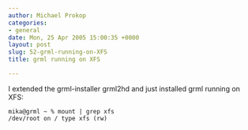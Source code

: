 ```yaml
---
author: Michael Prokop
categories:
- general
date: Mon, 25 Apr 2005 15:00:35 +0000
layout: post
slug: 52-grml-running-on-XFS
title: grml running on XFS

---
```

I extended the grml\-installer grml2hd and just installed grml running on XFS:

```
mika@grml ~ % mount | grep xfs  
/dev/root on / type xfs (rw)
```
